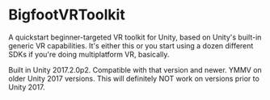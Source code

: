 # BigfootVRToolkit
A quickstart beginner-targeted VR toolkit for Unity, based on Unity's built-in generic VR capabilities. It's either this or you start using a dozen different SDKs if you're doing multiplatform VR, basically.

Built in Unity 2017.2.0p2. Compatible with that version and newer. YMMV on older Unity 2017 versions. 
This will definitely NOT work on versions prior to Unity 2017.

